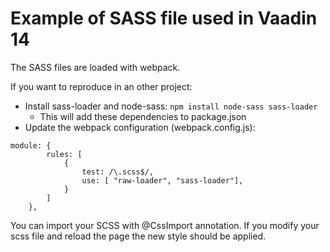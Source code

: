 # Example of SASS file used in Vaadin 14

The SASS files are loaded with webpack.

If you want to reproduce in an other project:
* Install sass-loader and node-sass: ```npm install node-sass sass-loader```
    * This will add these dependencies to package.json
* Update the webpack configuration (webpack.config.js):
```
module: {
        rules: [
            {
                test: /\.scss$/,
                use: [ "raw-loader", "sass-loader"],
            }
        ]
    }, 
```

You can import your SCSS with @CssImport annotation.
If you modify your scss file and reload the page the new style should be applied.
